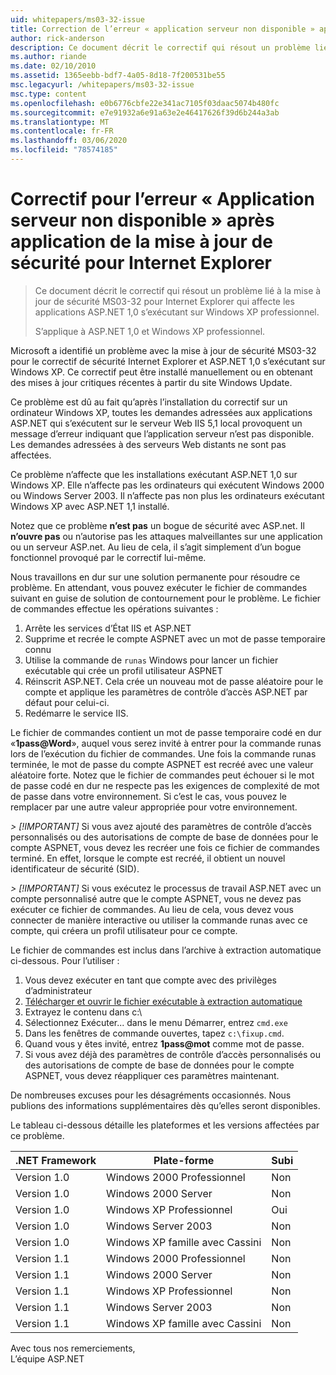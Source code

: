 ```yaml
---
uid: whitepapers/ms03-32-issue
title: Correction de l’erreur « application serveur non disponible » après l’application de la mise à jour de sécurité pour Internet Explorer | Microsoft Docs
author: rick-anderson
description: Ce document décrit le correctif qui résout un problème lié à la mise à jour de sécurité MS03-32 pour Internet Explorer qui affecte les applications ASP.NET 1,0 s’exécutant sur un réseau Wi...
ms.author: riande
ms.date: 02/10/2010
ms.assetid: 1365eebb-bdf7-4a05-8d18-7f200531be55
msc.legacyurl: /whitepapers/ms03-32-issue
msc.type: content
ms.openlocfilehash: e0b6776cbfe22e341ac7105f03daac5074b480fc
ms.sourcegitcommit: e7e91932a6e91a63e2e46417626f39d6b244a3ab
ms.translationtype: MT
ms.contentlocale: fr-FR
ms.lasthandoff: 03/06/2020
ms.locfileid: "78574185"
---
```

# <a name="fix-for-server-application-unavailable-error-after-applying-security-update-for-ie"></a>Correctif pour l’erreur « Application serveur non disponible » après application de la mise à jour de sécurité pour Internet Explorer

> Ce document décrit le correctif qui résout un problème lié à la mise à jour de sécurité MS03-32 pour Internet Explorer qui affecte les applications ASP.NET 1,0 s’exécutant sur Windows XP professionnel.
> 
> S’applique à ASP.NET 1,0 et Windows XP professionnel.

Microsoft a identifié un problème avec la mise à jour de sécurité MS03-32 pour le correctif de sécurité Internet Explorer et ASP.NET 1,0 s’exécutant sur Windows XP. Ce correctif peut être installé manuellement ou en obtenant des mises à jour critiques récentes à partir du site Windows Update.

Ce problème est dû au fait qu’après l’installation du correctif sur un ordinateur Windows XP, toutes les demandes adressées aux applications ASP.NET qui s’exécutent sur le serveur Web IIS 5,1 local provoquent un message d’erreur indiquant que l’application serveur n’est pas disponible. Les demandes adressées à des serveurs Web distants ne sont pas affectées.

Ce problème n’affecte que les installations exécutant ASP.NET 1,0 sur Windows XP. Elle n’affecte pas les ordinateurs qui exécutent Windows 2000 ou Windows Server 2003. Il n’affecte pas non plus les ordinateurs exécutant Windows XP avec ASP.NET 1,1 installé.

Notez que ce problème **n’est pas** un bogue de sécurité avec ASP.net. Il **n’ouvre pas** ou n’autorise pas les attaques malveillantes sur une application ou un serveur ASP.net. Au lieu de cela, il s’agit simplement d’un bogue fonctionnel provoqué par le correctif lui-même.

Nous travaillons en dur sur une solution permanente pour résoudre ce problème. En attendant, vous pouvez exécuter le fichier de commandes suivant en guise de solution de contournement pour le problème. Le fichier de commandes effectue les opérations suivantes :

1. Arrête les services d’État IIS et ASP.NET
2. Supprime et recrée le compte ASPNET avec un mot de passe temporaire connu
3. Utilise la commande de `runas` Windows pour lancer un fichier exécutable qui crée un profil utilisateur ASPNET
4. Réinscrit ASP.NET. Cela crée un nouveau mot de passe aléatoire pour le compte et applique les paramètres de contrôle d’accès ASP.NET par défaut pour celui-ci.
5. Redémarre le service IIS.

Le fichier de commandes contient un mot de passe temporaire codé en dur «<strong>1pass\@Word</strong>», auquel vous serez invité à entrer pour la commande runas lors de l’exécution du fichier de commandes. Une fois la commande runas terminée, le mot de passe du compte ASPNET est recréé avec une valeur aléatoire forte. Notez que le fichier de commandes peut échouer si le mot de passe codé en dur ne respecte pas les exigences de complexité de mot de passe dans votre environnement. Si c’est le cas, vous pouvez le remplacer par une autre valeur appropriée pour votre environnement.

*> [!IMPORTANT]* Si vous avez ajouté des paramètres de contrôle d’accès personnalisés ou des autorisations de compte de base de données pour le compte ASPNET, vous devez les recréer une fois ce fichier de commandes terminé. En effet, lorsque le compte est recréé, il obtient un nouvel identificateur de sécurité (SID).

*> [!IMPORTANT]* Si vous exécutez le processus de travail ASP.NET avec un compte personnalisé autre que le compte ASPNET, vous ne devez pas exécuter ce fichier de commandes. Au lieu de cela, vous devez vous connecter de manière interactive ou utiliser la commande runas avec ce compte, qui créera un profil utilisateur pour ce compte.

Le fichier de commandes est inclus dans l’archive à extraction automatique ci-dessous. Pour l’utiliser :

1. Vous devez exécuter en tant que compte avec des privilèges d’administrateur
2. [Télécharger et ouvrir le fichier exécutable à extraction automatique](ms03-32-issue/_static/fixup1.exe)
3. Extrayez le contenu dans c:\
4. Sélectionnez Exécuter... dans le menu Démarrer, entrez `cmd.exe`
5. Dans les fenêtres de commande ouvertes, tapez `c:\fixup.cmd`.
6. Quand vous y êtes invité, entrez <strong>1pass\@mot</strong> comme mot de passe.
7. Si vous avez déjà des paramètres de contrôle d’accès personnalisés ou des autorisations de compte de base de données pour le compte ASPNET, vous devez réappliquer ces paramètres maintenant.

De nombreuses excuses pour les désagréments occasionnés. Nous publions des informations supplémentaires dès qu’elles seront disponibles.

Le tableau ci-dessous détaille les plateformes et les versions affectées par ce problème.

| .NET Framework | Plate-forme | Subi |
| --- | --- | --- |
| Version 1.0 | Windows 2000 Professionnel | Non |
| Version 1.0 | Windows 2000 Server | Non |
| Version 1.0 | Windows XP Professionnel | Oui |
| Version 1.0 | Windows Server 2003 | Non |
| Version 1.0 | Windows XP famille avec Cassini | Non |
| Version 1.1 | Windows 2000 Professionnel | Non |
| Version 1.1 | Windows 2000 Server | Non |
| Version 1.1 | Windows XP Professionnel | Non |
| Version 1.1 | Windows Server 2003 | Non |
| Version 1.1 | Windows XP famille avec Cassini | Non |

Avec tous nos remerciements,   
 L’équipe ASP.NET
